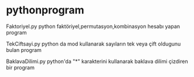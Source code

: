 # pythonprogram
Faktoriyel.py
python faktöriyel,permutasyon,kombinasyon hesabı yapan  program




TekCiftsayi.py
python da mod kullanarak sayıların tek veya çift oldugunu bulan program



BaklavaDilimi.py
python'da  "*" karakterini kullanarak baklava dilimi çizdiren bir program
